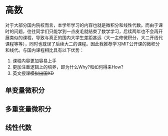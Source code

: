 # 高数
对于大部分国内院校而言，本学年学习的内容也就是微积分和线性代数。而由于课时的问题，往往同学们只能学到一点皮毛就结束了数学学习，后续两年也不会再开展类似的课程，导致与真正的国内大学生差距甚远（大一主修微积分，大二开线代课程等等），同时也耽误了后续大二的课程。因此我推荐学习MIT公开课的微积分和线代。与国内课程相比具有以下优势：

1. 课程内容更加容易上手
2. 更加注重逻辑上的培养，即为什么Why?和如何得来How?
3. 英文授课<del>模拟出国XD</del>

## 单变量微积分

## 多重变量微积分

## 线性代数